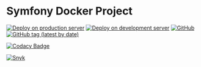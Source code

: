# Symfony Docker Project

[![Deploy on production server](https://github.com/tchevalleraud/symfony-docker-project/actions/workflows/deploy-on-production.yaml/badge.svg?branch=master)](https://github.com/tchevalleraud/symfony-docker-project/actions/workflows/deploy-on-production.yaml)
[![Deploy on development server](https://github.com/tchevalleraud/symfony-docker-project/actions/workflows/deploy-on-development.yaml/badge.svg?branch=develop)](https://github.com/tchevalleraud/symfony-docker-project/actions/workflows/deploy-on-development.yaml)
[![GitHub](https://img.shields.io/github/license/tchevalleraud/symfony-docker-project?label=Licence)](https://github.com/tchevalleraud/symfony-docker-project/blob/master/LICENSE.md)
[![GitHub tag (latest by date)](https://img.shields.io/github/v/tag/tchevalleraud/symfony-docker-project?label=Version)](https://github.com/tchevalleraud/symfony-docker-project/tags)

[![Codacy Badge](https://app.codacy.com/project/badge/Grade/67cd7a00beed41bda49bf55b31938aff)](https://www.codacy.com/gh/tchevalleraud/symfony-docker-project/dashboard?utm_source=github.com&amp;utm_medium=referral&amp;utm_content=tchevalleraud/symfony-docker-project&amp;utm_campaign=Badge_Grade)

[![Snyk](https://snyk-widget.herokuapp.com/badge/composer/snyk/tchevalleraud/symfony-docker-project/badge.svg)](https://app.snyk.io/org/tchevalleraud/projects/)